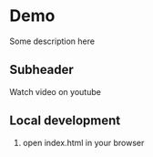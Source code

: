 # Demo

Some description here

## Subheader

Watch video on youtube

## Local development

1. open index.html in your browser